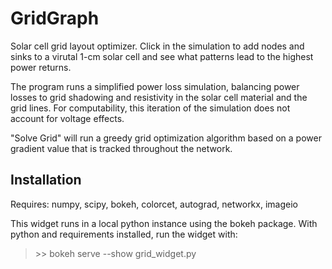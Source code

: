 # GridGraph
Solar cell grid layout optimizer. Click in the simulation to add nodes and sinks to a virutal 1-cm solar cell and see what patterns lead to the highest power returns.

The program runs a simplified power loss simulation, balancing power losses to grid shadowing and resistivity in the solar cell material and the grid lines. For computability, this iteration of the simulation does not account for voltage effects.

"Solve Grid" will run a greedy grid optimization algorithm based on a power gradient value that is tracked throughout the network.

## Installation
Requires: numpy, scipy, bokeh, colorcet, autograd, networkx, imageio

This widget runs in a local python instance using the bokeh package. With python and requirements installed, run the widget with:
> \>> bokeh serve --show grid_widget.py

